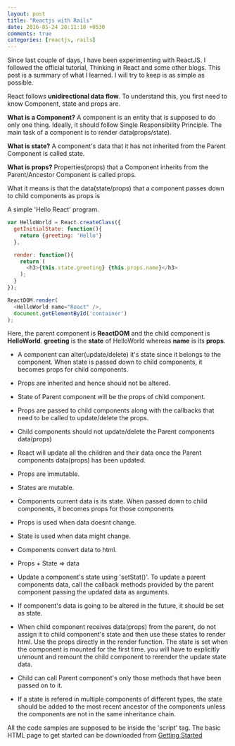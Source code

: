 ```yaml
---
layout: post
title: "Reactjs with Rails"
date: 2016-05-24 20:11:18 +0530
comments: true
categories: [reactjs, rails]
---
```


Since last couple of days, I have been experimenting with ReactJS. I followed the official tutorial, Thinking in React 
and some other blogs. This post is a summary of what I learned. I will try to keep is as simple as possible.

React follows **unidirectional data flow**. To understand this, you first need to know Component, state and 
props are.

**What is a Component?**
A component is an entity that is supposed to do only one thing. Ideally, it should follow Single Responsibility Principle. The main 
task of a component is to render data(props/state).

**What is state?**
A component's data that it has not inherited from the Parent Component is called state. 

**What is props?**
Properties(props) that a Component inherits from the Parent/Ancestor Component is called props. 

What it means is that the data(state/props) that a component passes down to child components as props is 


A simple 'Hello React' program. 

```javascript
var HelloWorld = React.createClass({
  getInitialState: function(){
    return {greeting: 'Hello'}
  },

  render: function(){
    return (
      <h3>{this.state.greeting} {this.props.name}</h3>
    );
  }
});

ReactDOM.render(
  <HelloWorld name="React" />,
  document.getElementById('container')
);
```

Here, the parent component is **ReactDOM** and the child component is **HelloWorld**. **greeting** is the **state** of HelloWorld 
whereas **name** is its **props**.

* A component can alter(update/delete) it's state since it belongs to the component. When state is passed down to child components, it becomes props for child components.
* Props are inherited and hence should not be altered.


* State of Parent component will be the props of child component.
* Props are passed to child components along with the callbacks that need to be called to update/delete the props.
* Child components should not update/delete the Parent components data(props)
* React will update all the children and their data once the Parent components data(props) has been updated.
* Props are immutable.
* States are mutable.
* Components current data is its state. When passed down to child components, it becomes props for those components
* Props is used when data doesnt change.
* State is used when data might change.
* Components convert data to html.
* Props + State => data
* Update a component's state using 'setStat()'. To update a parent components data, call the callback methods provided 
  by the parent component passing the updated data as arguments.
* If component's data is going to be altered in the future, it should be set as state.
* When child component receives data(props) from the parent, do not assign it to child component's state and then use 
  these states to render html. Use the props directly in the render function. The state is set when the component is 
  mounted for the first time. you will have to explicitly unmount and remount the child component to rerender the update 
  state data.
* Child can call Parent component's only those methods that have been passed on to it.
* If a state is refered in multiple components of different types, the state should be added to the most recent ancestor 
  of the components unless the components are not in the same inheritance chain.


All the code samples are supposed to be inside the 'script' tag. The basic HTML page to get started can be downloaded from [Getting Started](https://facebook.github.io/react/docs/getting-started.html)
